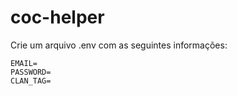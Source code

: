 # coc-helper

Crie um arquivo .env com as seguintes informações:
```
EMAIL=
PASSWORD=
CLAN_TAG=
```
